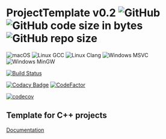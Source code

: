 # ProjectTemplate v0.2 ![GitHub](https://img.shields.io/github/license/flagarde/ProjectTemplate) ![GitHub code size in bytes](https://img.shields.io/github/languages/code-size/flagarde/ProjectTemplate) ![GitHub repo size](https://img.shields.io/github/repo-size/flagarde/ProjectTemplate) #

![macOS](https://github.com/flagarde/ProjectTemplate/workflows/macOS/badge.svg?branch=master)
![Linux GCC](https://github.com/flagarde/ProjectTemplate/workflows/Linux%20GCC/badge.svg)
![Linux Clang](https://github.com/flagarde/ProjectTemplate/workflows/Linux%20Clang/badge.svg)
![Windows MSVC](https://github.com/flagarde/ProjectTemplate/workflows/Windows%20MSVC/badge.svg)
![Windows MinGW](https://github.com/flagarde/ProjectTemplate/workflows/Windows%20MinGW/badge.svg)

[![Build Status](https://travis-ci.com/flagarde/ProjectTemplate.svg?branch=master)](https://travis-ci.com/flagarde/ProjectTemplate)

[![Codacy Badge](https://api.codacy.com/project/badge/Grade/e6a6bfa2dbef4060a99fdfe1ef244a9e)](https://app.codacy.com/manual/flagarde/ProjectTemplate?utm_source=github.com&utm_medium=referral&utm_content=flagarde/ProjectTemplate&utm_campaign=Badge_Grade_Dashboard)
[![CodeFactor](https://www.codefactor.io/repository/github/flagarde/ProjectTemplate/badge)](https://www.codefactor.io/repository/github/flagarde/ProjectTemplate)

[![codecov](https://codecov.io/gh/flagarde/ProjectTemplate/branch/master/graph/badge.svg)](https://codecov.io/gh/flagarde/ProjectTemplate)

## Template for C++ projects ##

[Documentation](https://flagarde.github.io/ProjectTemplate/)
